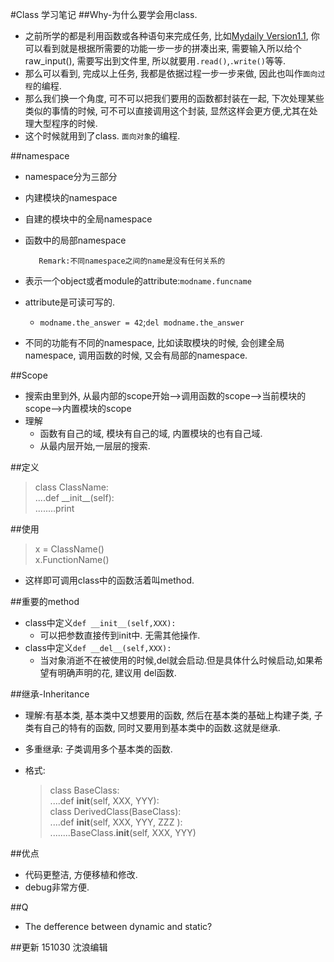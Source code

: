 #Class 学习笔记
##Why-为什么要学会用class.
- 之前所学的都是利用函数或各种语句来完成任务, 比如[Mydaily Version1.1](), 你可以看到就是根据所需要的功能一步一步的拼凑出来, 需要输入所以给个raw_input(), 需要写出到文件里, 所以就要用`.read()`,`.write()`等等.
- 那么可以看到, 完成以上任务, 我都是依据过程一步一步来做, 因此也叫作`面向过程`的编程.
- 那么我们换一个角度,  可不可以把我们要用的函数都封装在一起, 下次处理某些类似的事情的时候, 可不可以直接调用这个封装, 显然这样会更方便,尤其在处理大型程序的时候. 
- 这个时候就用到了class. `面向对象`的编程. 

##namespace
- namespace分为三部分
- 内建模块的namespace
- 自建的模块中的全局namespace
- 函数中的局部namespace

         Remark:不同namespace之间的name是没有任何关系的
         
- 表示一个object或者module的attribute:`modname.funcname`
- attribute是可读可写的.
    - `modname.the_answer = 42`;`del modname.the_answer`
- 不同的功能有不同的namespace, 比如读取模块的时候, 会创建全局namespace, 调用函数的时候, 又会有局部的namespace.

##Scope
- 搜索由里到外, 从最内部的scope开始-->调用函数的scope-->当前模块的scope-->内置模块的scope
- 理解
    - 函数有自己的域, 模块有自己的域, 内置模块的也有自己域.
    - 从最内层开始,一层层的搜索.
  
##定义
> class   ClassName:  
> ....def \_\_init__\(self):  
> ........print

##使用
> x = ClassName()  
> x.FunctionName()
- 这样即可调用class中的函数活着叫method.

##重要的method
- class中定义`def __init__(self,XXX):`
  - 可以把参数直接传到init中. 无需其他操作. 
- class中定义`def __del__(self,XXX):`
  - 当对象消逝不在被使用的时候,del就会启动.但是具体什么时候启动,如果希望有明确声明的花, 建议用 del函数.

##继承-Inheritance
- 理解:有基本类, 基本类中又想要用的函数, 然后在基本类的基础上构建子类, 子类有自己的特有的函数, 同时又要用到基本类中的函数.这就是继承.
- 多重继承: 子类调用多个基本类的函数.
- 格式:

    > class BaseClass:  
    > ....def __init__(self, XXX, YYY):  
    > class DerivedClass(BaseClass):  
    > ....def __init__(self, XXX, YYY, ZZZ ):  
      ........BaseClass.__init__(self, XXX, YYY)

##优点
- 代码更整洁, 方便移植和修改.
- debug非常方便.


##Q
- The defference between dynamic and static?





##更新
151030  沈浪编辑






